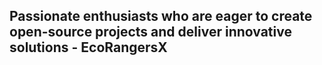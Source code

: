 ## Passionate enthusiasts who are eager to create open-source projects and deliver innovative solutions - EcoRangersX
